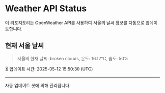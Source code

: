 
# Weather API Status

이 리포지토리는 OpenWeather API를 사용하여 서울의 날씨 정보를 자동으로 업데이트합니다.

## 현재 서울 날씨
> 서울의 현재 날씨: broken clouds, 온도: 16.12°C, 습도: 50%

⏳ 업데이트 시간: 2025-05-12 15:50:30 (UTC)

---
자동 업데이트 봇에 의해 관리됩니다.
